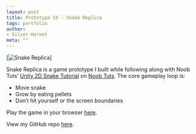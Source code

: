 ```yaml
---
layout: post
title: Prototype 13 - Snake Replica
tags: portfolio
author:
- Silver-Hornet
meta: ""
---
```


[![Snake Replica]({{site.url}}/snake-replica.gif)]

Snake Replica is a game prototype I built while following along with Noob Tuts’ [Unity 2D Snake Tutorial](https://noobtuts.com/unity/2d-snake-game) on [Noob Tuts](https://www.noobtuts.com/). The core gameplay loop is:

- Move snake
- Grow by eating pellets
- Don’t hit yourself or the screen boundaries

Play the game in your browser [here](https://play.unity.com/mg/other/snake-replica-from-noob-tuts-unity-2d-snake-tutorial).

View my GitHub repo [here](https://github.com/silver-hornet/noobtuts-snake-replica).